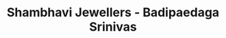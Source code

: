 ---
title: "Shambhavi Jewellers - Badipaedaga Srinivas"
url: /siddipet/shambhavi-jewellers-badipaedaga-srinivas/
shop: Schmuck
---